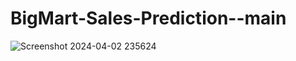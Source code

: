 # BigMart-Sales-Prediction--main

![Screenshot 2024-04-02 235624](https://github.com/Manish7272/Sales-Price-Prediction-Model--Main/assets/71213166/b34d37c7-f2b9-4f83-a9ee-86d2005c9f61)
